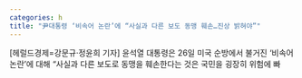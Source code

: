 ```yaml
---
categories: h
title: "尹대통령 ‘비속어 논란’에 “사실과 다른 보도 동맹 훼손…진상 밝혀야”"
---
```

[헤럴드경제=강문규&middot;정윤희 기자] 윤석열 대통령은 26일 미국 순방에서 불거진 &lsquo;비속어 논란&rsquo;에 대해 &ldquo;사실과 다른 보도로 동맹을 훼손한다는 것은 국민을 굉장히 위험에 빠